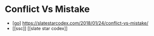 # Conflict Vs Mistake

- [[go]] https://slatestarcodex.com/2018/01/24/conflict-vs-mistake/
- [[ssc]] [[slate star codex]]


[//begin]: # "Autogenerated link references for markdown compatibility"
[go]: go "Go"
[//end]: # "Autogenerated link references"